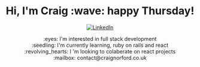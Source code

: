 <h1 align='center'>
    Hi, I'm Craig :wave: happy Thursday!
</h1>

<div style="text-align:center">
    <a href="https://www.linkedin.com/in/craig-norford-9a33838a/">
        <img align="center" alt="LinkedIn" src="https://img.shields.io/badge/linkedin-%230077B5.svg?style=for-the-badge&logo=linkedin&logoColor=white"/>
    </a>
    <p>:eyes:  I'm interested in full stack development<br />
    :seedling:  I'm currently learning, ruby on rails and react<br />
    :revolving_hearts: I 'm looking to colaberate on react projects<br />
    :mailbox:  contact@craignorford.co.uk</p>
</div>


